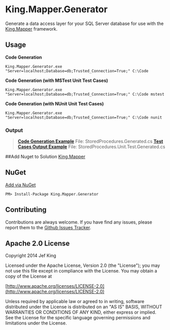 King.Mapper.Generator
============

Generate a data access layer for your SQL Server database for use with the [King.Mapper](https://github.com/jefking/King.Mapper) framework.

## Usage
**Code Generation**
```
King.Mapper.Generator.exe "Server=localhost;Database=db;Trusted_Connection=True;" C:\Code
```
**Code Generation (with MSTest Unit Test Cases)**
```
King.Mapper.Generator.exe "Server=localhost;Database=db;Trusted_Connection=True;" C:\Code mstest
```
**Code Generation (with NUnit Unit Test Cases)**
```
King.Mapper.Generator.exe "Server=localhost;Database=db;Trusted_Connection=True;" C:\Code nunit
```
### Output
>**[Code Generation Example](https://github.com/jefking/King.Mapper.Generator/blob/master/King.Mapper.Generator.Integration/StoredProcedures.Generated.cs)**
> File: StoredProcedures.Generated.cs
>**[Test Cases Output Example](https://github.com/jefking/King.Mapper.Generator/blob/master/King.Mapper.Generator.Integration/StoredProcedures.Unit.Test.Generated.cs)**
> File: StoredProcedures.Unit.Test.Generated.cs

##Add Nuget to Solution
[King.Mapper](https://www.nuget.org/packages/King.Mapper)

## NuGet
[Add via NuGet](https://www.nuget.org/packages/King.Mapper.Generator)
```
PM> Install-Package King.Mapper.Generator
```
## Contributing

Contributions are always welcome. If you have find any issues, please report them to the [Github Issues Tracker](https://github.com/jefking/King.Mapper.Generator/issues?sort=created&direction=desc&state=open).

## Apache 2.0 License

Copyright 2014 Jef King

Licensed under the Apache License, Version 2.0 (the "License"); you may not use this file except in compliance with the License. You may obtain a copy of the License at

[http://www.apache.org/licenses/LICENSE-2.0](http://www.apache.org/licenses/LICENSE-2.0)

Unless required by applicable law or agreed to in writing, software distributed under the License is distributed on an "AS IS" BASIS, WITHOUT WARRANTIES OR CONDITIONS OF ANY KIND, either express or implied. See the License for the specific language governing permissions and limitations under the License.